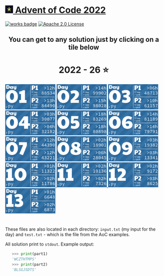 # <img src="https://github.com/Adrian-Sliacky/adventofcode/blob/master/.img/logo.png" width="25" height="25"/>[ Advent of Code 2022](https://adventofcode.com/2022/)
[![works badge](https://cdn.jsdelivr.net/gh/nikku/works-on-my-machine@v0.2.0/badge.svg)](https://github.com/nikku/works-on-my-machine)
[![Apache 2.0 License](https://img.shields.io/badge/license-Apache%202.0-blue.svg?style=flat)](http://www.apache.org/licenses/LICENSE-2.0.html)

<h2 align="center">
  You can get to any solution just by clicking on a tile below
</h2>
<!-- AOC TILES BEGIN -->
<h1 align="center">
  2022 - 26 ⭐
</h1>
<a href="2022/01/main.py">
  <img src=".img/2022/01.png" width="161px">
</a>
<a href="2022/02/main.py">
  <img src=".img/2022/02.png" width="161px">
</a>
<a href="2022/03/main.py">
  <img src=".img/2022/03.png" width="161px">
</a>
<a href="2022/04/main.py">
  <img src=".img/2022/04.png" width="161px">
</a>
<a href="2022/05/main.py">
  <img src=".img/2022/05.png" width="161px">
</a>
<a href="2022/06/main.py">
  <img src=".img/2022/06.png" width="161px">
</a>
<a href="2022/07/main.py">
  <img src=".img/2022/07.png" width="161px">
</a>
<a href="2022/08/main.py">
  <img src=".img/2022/08.png" width="161px">
</a>
<a href="2022/09/main.py">
  <img src=".img/2022/09.png" width="161px">
</a>
<a href="2022/10/main.py">
  <img src=".img/2022/10.png" width="161px">
</a>
<a href="2022/11/main.py">
  <img src=".img/2022/11.png" width="161px">
</a>
<a href="2022/12/main.py">
  <img src=".img/2022/12.png" width="161px">
</a>
<a href="2022/13/main.py">
  <img src=".img/2022/13.png" width="161px">
</a>
<!-- AOC TILES END -->
<h1 align="center">
</h1>

These files are also located in each directory: `input.txt` (my input for the day) and `test.txt` - which is the file from the AoC examples.

All solution print to `stdout`. Example output:
``` python
   >>> print(part1)
   'WCZTHTMPS'
   >>> print(part2)
   'BLSGJSDTS'
```

